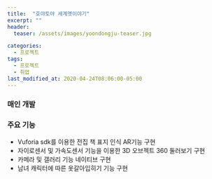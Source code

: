 ```yaml
---
title:  "호야토야 세계옛이야기"
excerpt: ""
header:
  teaser: /assets/images/yoondongju-teaser.jpg

categories:
  - 프로젝트
tags:
  - 프로젝트
  - 취업
last_modified_at: 2020-04-24T08:06:00-05:00
---
```


### 매인 개발
### 주요 기능
* Vuforia sdk를 이용한 전집 책 표지 인식 AR기능 구현
* 자이로센서 및 가속도센서 기능을 이용한 3D 오브젝트 360 둘러보기 구현
* 카메라 및 갤러리 기능 네이티브 구현
* 남녀 캐릭터에 따른 옷갈아입히기 기능 구현
